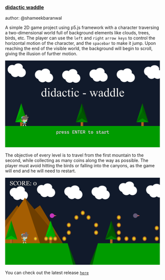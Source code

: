 
### [didactic waddle](https://didactic-waddle.netlify.app) ###
author: @shameekbaranwal

A simple 2D game project using p5.js framework with a character traversing a two-dimensional world full of background elements like clouds, trees, birds, etc. The player can use the `left` and `right` `arrow keys` to control the horizontal motion of the character, and the `spacebar` to make it jump. Upon reaching the end of the visible world, the background will begin to scroll, giving the illusion of further motion.

![](2021-01-17-23-54-46.png)

The objective of every level is to travel from the first mountain to the second, while collecting as many coins along the way as possible. The player must avoid hitting the birds or falling into the canyons, as the game will end and he will need to restart.

![](2021-01-17-23-53-34.png)

You can check out the latest release [`here`](https://didactic-waddle.netlify.app)